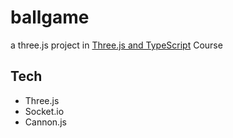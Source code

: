 # ballgame

a three.js project in [Three.js and TypeScript](https://www.udemy.com/course/threejs-tutorials/) Course

## Tech

- Three.js
- Socket.io
- Cannon.js
